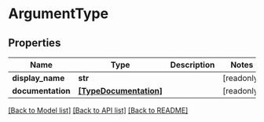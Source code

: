 # ArgumentType


## Properties

Name | Type | Description | Notes
------------ | ------------- | ------------- | -------------
**display_name** | **str** |  | [readonly] 
**documentation** | [**[TypeDocumentation]**](TypeDocumentation.md) |  | [readonly] 

[[Back to Model list]](../#documentation-for-models) [[Back to API list]](../#documentation-for-api-endpoints) [[Back to README]](../)


